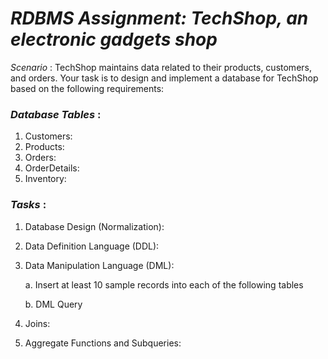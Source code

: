 # *RDBMS Assignment: TechShop, an electronic gadgets shop*     

*Scenario* : TechShop maintains data related to their products, customers, and
orders. Your task is to design and implement a database for TechShop based on the following
requirements: 

### *Database Tables* :     

1. Customers:
2. Products:
3. Orders:
4. OrderDetails:
5. Inventory:

### *Tasks* :     

1. Database Design (Normalization):
2. Data Definition Language (DDL):
3. Data Manipulation Language (DML):

   
   a. Insert at least 10 sample records into each of the following tables

   
   b. DML Query
5. Joins:
6. Aggregate Functions and Subqueries:

   







